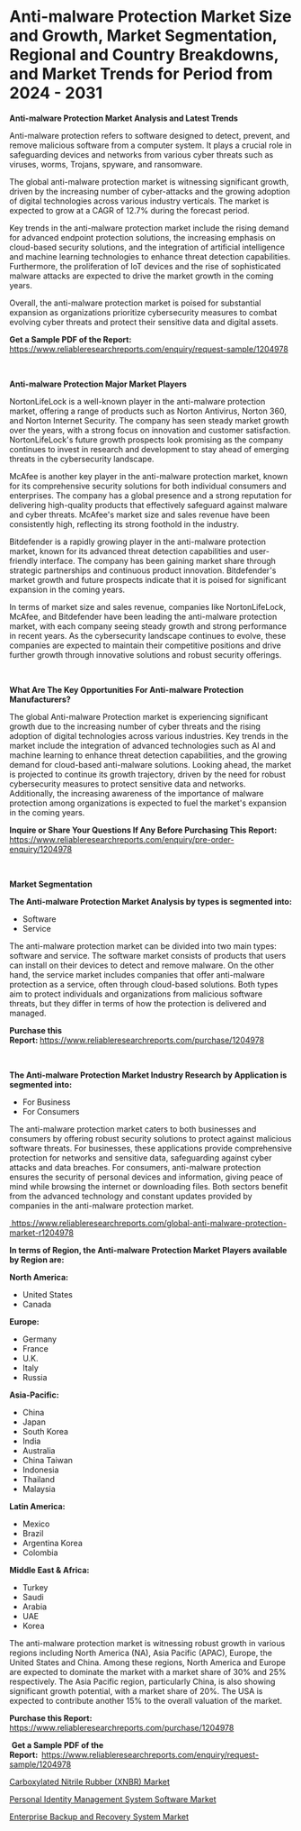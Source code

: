 <p><h1>Anti-malware Protection Market Size and Growth, Market Segmentation, Regional and Country Breakdowns, and Market Trends for Period from 2024 -  2031</h1></p><p><strong>Anti-malware Protection Market Analysis and Latest Trends</strong></p>
<p><p>Anti-malware protection refers to software designed to detect, prevent, and remove malicious software from a computer system. It plays a crucial role in safeguarding devices and networks from various cyber threats such as viruses, worms, Trojans, spyware, and ransomware.</p><p>The global anti-malware protection market is witnessing significant growth, driven by the increasing number of cyber-attacks and the growing adoption of digital technologies across various industry verticals. The market is expected to grow at a CAGR of 12.7% during the forecast period.</p><p>Key trends in the anti-malware protection market include the rising demand for advanced endpoint protection solutions, the increasing emphasis on cloud-based security solutions, and the integration of artificial intelligence and machine learning technologies to enhance threat detection capabilities. Furthermore, the proliferation of IoT devices and the rise of sophisticated malware attacks are expected to drive the market growth in the coming years.</p><p>Overall, the anti-malware protection market is poised for substantial expansion as organizations prioritize cybersecurity measures to combat evolving cyber threats and protect their sensitive data and digital assets.</p></p>
<p><strong>Get a Sample PDF of the Report:&nbsp;</strong> <a href="https://www.reliableresearchreports.com/enquiry/request-sample/1204978">https://www.reliableresearchreports.com/enquiry/request-sample/1204978</a></p>
<p>&nbsp;</p>
<p><strong>Anti-malware Protection Major Market Players</strong></p>
<p><p>NortonLifeLock is a well-known player in the anti-malware protection market, offering a range of products such as Norton Antivirus, Norton 360, and Norton Internet Security. The company has seen steady market growth over the years, with a strong focus on innovation and customer satisfaction. NortonLifeLock's future growth prospects look promising as the company continues to invest in research and development to stay ahead of emerging threats in the cybersecurity landscape.</p><p>McAfee is another key player in the anti-malware protection market, known for its comprehensive security solutions for both individual consumers and enterprises. The company has a global presence and a strong reputation for delivering high-quality products that effectively safeguard against malware and cyber threats. McAfee's market size and sales revenue have been consistently high, reflecting its strong foothold in the industry.</p><p>Bitdefender is a rapidly growing player in the anti-malware protection market, known for its advanced threat detection capabilities and user-friendly interface. The company has been gaining market share through strategic partnerships and continuous product innovation. Bitdefender's market growth and future prospects indicate that it is poised for significant expansion in the coming years.</p><p>In terms of market size and sales revenue, companies like NortonLifeLock, McAfee, and Bitdefender have been leading the anti-malware protection market, with each company seeing steady growth and strong performance in recent years. As the cybersecurity landscape continues to evolve, these companies are expected to maintain their competitive positions and drive further growth through innovative solutions and robust security offerings.</p></p>
<p>&nbsp;</p>
<p><strong>What Are The Key Opportunities For Anti-malware Protection Manufacturers?</strong></p>
<p><p>The global Anti-malware Protection market is experiencing significant growth due to the increasing number of cyber threats and the rising adoption of digital technologies across various industries. Key trends in the market include the integration of advanced technologies such as AI and machine learning to enhance threat detection capabilities, and the growing demand for cloud-based anti-malware solutions. Looking ahead, the market is projected to continue its growth trajectory, driven by the need for robust cybersecurity measures to protect sensitive data and networks. Additionally, the increasing awareness of the importance of malware protection among organizations is expected to fuel the market's expansion in the coming years.</p></p>
<p><strong>Inquire or Share Your Questions If Any Before Purchasing This Report:</strong> <a href="https://www.reliableresearchreports.com/enquiry/pre-order-enquiry/1204978">https://www.reliableresearchreports.com/enquiry/pre-order-enquiry/1204978</a></p>
<p>&nbsp;</p>
<p><strong>Market Segmentation</strong></p>
<p><strong>The Anti-malware Protection Market Analysis by types is segmented into:</strong></p>
<p><ul><li>Software</li><li>Service</li></ul></p>
<p><p>The anti-malware protection market can be divided into two main types: software and service. The software market consists of products that users can install on their devices to detect and remove malware. On the other hand, the service market includes companies that offer anti-malware protection as a service, often through cloud-based solutions. Both types aim to protect individuals and organizations from malicious software threats, but they differ in terms of how the protection is delivered and managed.</p></p>
<p><strong>Purchase this Report:&nbsp;</strong><a href="https://www.reliableresearchreports.com/purchase/1204978">https://www.reliableresearchreports.com/purchase/1204978</a></p>
<p>&nbsp;</p>
<p><strong>The Anti-malware Protection Market Industry Research by Application is segmented into:</strong></p>
<p><ul><li>For Business</li><li>For Consumers</li></ul></p>
<p><p>The anti-malware protection market caters to both businesses and consumers by offering robust security solutions to protect against malicious software threats. For businesses, these applications provide comprehensive protection for networks and sensitive data, safeguarding against cyber attacks and data breaches. For consumers, anti-malware protection ensures the security of personal devices and information, giving peace of mind while browsing the internet or downloading files. Both sectors benefit from the advanced technology and constant updates provided by companies in the anti-malware protection market.</p></p>
<p><a href="https://www.reliableresearchreports.com/global-anti-malware-protection-market-r1204978">&nbsp;https://www.reliableresearchreports.com/global-anti-malware-protection-market-r1204978</a></p>
<p><strong>In terms of Region, the Anti-malware Protection Market Players available by Region are:</strong></p>
<p>
    <p> <strong> North America: </strong>
        <ul>
            <li>United States</li>
            <li>Canada</li>
        </ul>
        </p> 
    <p> <strong> Europe: </strong>
        <ul>
            <li>Germany</li>
            <li>France</li>
            <li>U.K.</li>
            <li>Italy</li>
            <li>Russia</li>
        </ul>
        </p> 
    <p> <strong> Asia-Pacific: </strong>
        <ul>
            <li>China</li>
            <li>Japan</li>
            <li>South Korea</li>
            <li>India</li>
            <li>Australia</li>
            <li>China Taiwan</li>
            <li>Indonesia</li>
            <li>Thailand</li>
            <li>Malaysia</li>
        </ul>
        </p> 
    <p> <strong> Latin America: </strong>
        <ul>
            <li>Mexico</li>
            <li>Brazil</li>
            <li>Argentina Korea</li>
            <li>Colombia</li>
        </ul>
        </p> 
    <p> <strong> Middle East & Africa: </strong>
        <ul>
            <li>Turkey</li>
            <li>Saudi</li>
            <li>Arabia</li>
            <li>UAE</li>
            <li>Korea</li>
        </ul>
    </p>
    </p>
<p><p>The anti-malware protection market is witnessing robust growth in various regions including North America (NA), Asia Pacific (APAC), Europe, the United States and China. Among these regions, North America and Europe are expected to dominate the market with a market share of 30% and 25% respectively. The Asia Pacific region, particularly China, is also showing significant growth potential, with a market share of 20%. The USA is expected to contribute another 15% to the overall valuation of the market.</p></p>
<p><strong>Purchase this Report: </strong><a href="https://www.reliableresearchreports.com/purchase/1204978">https://www.reliableresearchreports.com/purchase/1204978</a></p>
<p>&nbsp;<strong>Get a Sample PDF of the Report:&nbsp;&nbsp;</strong><a href="https://www.reliableresearchreports.com/enquiry/request-sample/1204978">https://www.reliableresearchreports.com/enquiry/request-sample/1204978</a></p>
<p><strong></strong></p>
<p><p><a href="https://www.linkedin.com/pulse/carboxylated-nitrile-rubber-xnbr-market-size-share-amp-trends-a2ple?trackingId=%2BmK5aFuVdvOnQl2jaExRpQ%3D%3D">Carboxylated Nitrile Rubber (XNBR) Market</a></p><p><a href="https://github.com/RichRobinson5/Market-Research-Report-List-5/blob/main/personal-identity-management-system-software-market.md">Personal Identity Management System Software Market</a></p><p><a href="https://www.linkedin.com/pulse/enterprise-backup-recovery-system-market-comprehensive-xgdee?trackingId=yoGtwPEFTbPSjS5D3ZRgAA%3D%3D">Enterprise Backup and Recovery System Market</a></p></p>